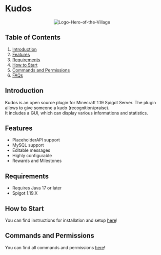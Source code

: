 # Kudos
<p align="center">
  <img src="https://github.com/Urbance/Kudos/blob/main/logo.hereo-of-the-village.png" title="Logo-Hero-of-the-Village">
</p>

## Table of Contents
1. [Introduction](#introduction)
2. [Features](#features)
3. [Requirements](#requirements)
4. [How to Start](#how-to-start)
5. [Commands and Permissions](#commands-and-permissions)
6. [FAQs](#faqs)

## Introduction
Kudos is an open source plugin for Minecraft 1.19 Spigot Server. The plugin allows to give someone a kudo (recognition/praise).
<br>It includes a GUI, which can display various informations and statistics.

## Features
* PlaceholderAPI support
* MySQL support
* Editable messages
* Highly configurable
* Rewards and Milestones

## Requirements
* Requires Java 17 or later
* Spigot 1.19.X

## How to Start
You can find instructions for installation and setup [here](https://github.com/Urbance/Kudos/wiki/How-To-Start)!

## Commands and Permissions
You can find all commands and permissions [here](https://github.com/Urbance/Kudos/wiki/How-To-Start#commands-and-permissions)!
